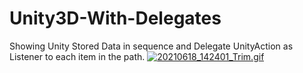 # Unity3D-With-Delegates
 Showing Unity Stored Data in sequence and Delegate UnityAction as Listener to each item in the path.
<a href="https://gifyu.com/image/14Zf"><img src="https://s6.gifyu.com/images/20210618_142401_Trim.gif" alt="20210618_142401_Trim.gif" border="0" /></a>
